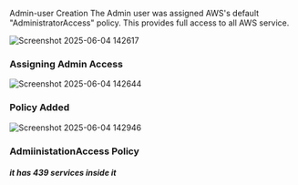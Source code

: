 Admin-user Creation
The Admin user was assigned AWS's default "AdministratorAccess" policy.
This provides full access to all AWS service.

![Screenshot 2025-06-04 142617](https://github.com/user-attachments/assets/9736d8b0-4a38-462e-ae05-f0638aa31d40)
### Assigning Admin Access

![Screenshot 2025-06-04 142644](https://github.com/user-attachments/assets/73ba83cd-b6f4-43a4-a8ba-8f48b697a29a)
### Policy Added

![Screenshot 2025-06-04 142946](https://github.com/user-attachments/assets/f7690976-6dc4-456c-b1cb-9a185a7dcb65)
### AdmiinistationAccess Policy
##### it has 439 services inside it 
